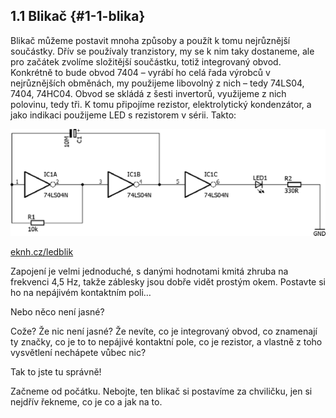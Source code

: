 ## 1.1 Blikač {#1-1-blika}

Blikač můžeme postavit mnoha způsoby a použít k tomu nejrůznější součástky. Dřív se používaly tranzistory, my se k nim taky dostaneme, ale pro začátek zvolíme složitější součástku, totiž integrovaný obvod. Konkrétně to bude obvod 7404 – vyrábí ho celá řada výrobců v nejrůznějších obměnách, my použijeme libovolný z nich – tedy 74LS04, 7404, 74HC04\. Obvod se skládá z šesti invertorů, využijeme z nich polovinu, tedy tři. K tomu připojíme rezistor, elektrolytický kondenzátor, a jako indikaci použijeme LED s rezistorem v sérii. Takto:

![037-1.png](images/000340.png)

[eknh.cz/ledblik](https://eknh.cz/ledblik)

Zapojení je velmi jednoduché, s danými hodnotami kmitá zhruba na frekvenci 4,5 Hz, takže záblesky jsou dobře vidět prostým okem. Postavte si ho na nepájivém kontaktním poli…

Nebo něco není jasné?

Cože? Že nic není jasné? Že nevíte, co je integrovaný obvod, co znamenají ty značky, co je to to nepájivé kontaktní pole, co je rezistor, a vlastně z toho vysvětlení nechápete vůbec nic?

Tak to jste tu správně!

Začneme od počátku. Nebojte, ten blikač si postavíme za chviličku, jen si nejdřív řekneme, co je co a jak na to.